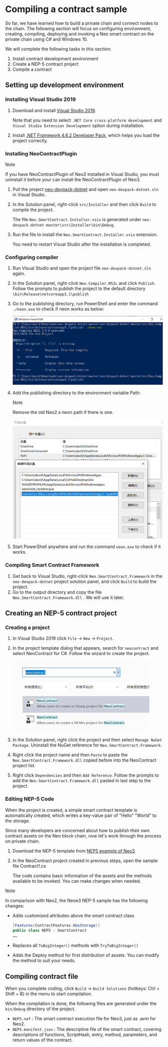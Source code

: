 # Compiling a contract sample

So far, we have learned how to build a private chain and connect nodes to the chain. The following section will focus on configuring environment, creating, compiling, deploying and invoking a Neo smart contract on the private chain using C# and Windows 10.

We will complete the following tasks in this section:

1. Install contract development environment
2. Create a NEP-5 contract project
3. Compile a contract

## Setting up development environment

### Installing Visual Studio 2019

1. Download and install [Visual Studio 2019](https://www.visualstudio.com/products/visual-studio-community-vs).

   Note that you need to select `.NET Core cross-platform development` and `Visual Studio Extension Development` option during installation.

2. Install [.NET Framework 4.6.2 Developer Pack](https://dotnet.microsoft.com/download/dotnet-framework/thank-you/net462-developer-pack-offline-installer), which helps you load the project correctly.

### Installing NeoContractPlugin

> [!Note]
>
> If you have NeoContractPlugin of Neo2 installed in Visual Studio, you must uninstall it before your can install the NeoContractPlugin of Neo3.

1. Pull the project [neo-devpack-dotnet](https://github.com/neo-project/neo-devpack-dotnet) and open `neo-devpack-dotnet.sln` in Visual Studio.

2. In the Solution panel, right-click `src/Installer` and then click `Build` to compile the project.

   The file `Neo.SmartContract.Installer.vsix` is generated under `neo-devpack-dotnet-master\src\Installer\bin\Debug`.

3. Run the file to install the `Neo.SmartContract.Installer.vsix` extension.

   You need to restart Visual Studio after the installation is completed.

### Configuring compiler

1. Run Visual Studio and open the project file `neo-devpack-dotnet.sln` again.

2. In the Solution panel, right-click `Neo.Compiler.MSIL` and click `Publish`. Follow the prompts to publish the project to the default directory `\bin\Release\netcoreapp3.1\publish`

3. Go to the publishing directory, run PowerShell and enter the command `./neon.exe` to check if neon works as below:

   ![neon](../../zh-cn/gettingstarted/assets/neon.png)

4. Add the publishing directory to the environment variable Path:

   > [!Note]
   >
   > Remove the old Neo2.x neon path if there is one.

   ![env](../../zh-cn/gettingstarted/assets/env.png)

5. Start PowerShell anywhere and run the command `neon.exe` to check if it works.

### Compiling Smart Contract Framework

1. Get back to Visual Studio, right-click `Neo.SmartContract.Framework` in the `neo-devpack-dotnet` project solution panel, and click `Build` to build the project.
2. Go to the output directory and copy the file `Neo.SmartContract.Framework.dll` . We will use it later.

## Creating an NEP-5 contract project

### Creating a project

1. In Visual Studio 2019 click `File` -> `New` -> `Project`.

2. In the project template dialog that appears, search for `neocontract` and select NeoContract for C#. Follow the wizard to create the project.

   ![neocontract](../../zh-cn/gettingstarted/assets/neocontract.png)

3. In the Solution panel, right click the project and then select `Manage NuGet Package`. Uninstall the NuGet reference for `Neo.SmartContract.Framework`.

4. Right click the project name and then `Paste` to paste the `Neo.SmartContract.Framework.dll` copied before into the NeoContract project list.

5. Right click `Dependencies` and then `Add Reference`. Follow the prompts to add the `Neo.SmartContract.Framework.dll` pasted in last step to the project.

### Editing NEP-5 Code

When the project is created, a simple smart contract template is automatically created, which writes a key-value pair of "Hello" "World" to the storage.

Since many developers are concerned about how to publish their own contract assets on the Neo block chain, now let's work through the process on private chain.

1. Download the NEP-5 template from [NEP5 example of Neo3](https://github.com/neo-ngd/Neo3-Smart-Contract-Examples/blob/master/NEP5/Contract1.cs).

2. In the NeoContract project created in previous steps, open the sample file Contract1.cs

   The code contains basic information of the assets and the methods available to be invoked. You can make changes when needed.

> [!Note]
>
> In comparison with Neo2, the Neoe3 NEP-5 sample has the following changes:
>
> - Adds customized attributes above the smart contract class
>
>    ```c#
>    [Features(ContractFeatures.HasStorage)]
>    public class NEP5 : SmartContract
>    ……
>    ```
>
> - Replaces all `ToBigInteger()` methods with `TryToBigInteger()`
>
> - Adds the Deploy method for first distribution of assets. You can modify the method to suit your needs.
>

## Compiling contract file

When you complete coding, click `Build` -> `Build Solutions` (hotkeys: Ctrl + Shift + B) in the menu to start compilation.

When the compilation is done, the following files are generated under the `bin/Debug` directory of the project.

- `NEP5.nef` : The smart contract execution file for Neo3, just as .avm for Neo2.
- `NEP5.manifest.json` : The descriptive file of the smart contract, covering descriptions of functions, ScriptHash, entry, method, parameters, and return values of the contract.
